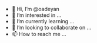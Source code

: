 - 👋 Hi, I’m @oadeyan
- 👀 I’m interested in ...
- 🌱 I’m currently learning ...
- 💞️ I’m looking to collaborate on ...
- 📫 How to reach me ...

<!---
oadeyan/oadeyan is a ✨ special ✨ repository because its `README.md` (this file) appears on your GitHub profile.
You can click the Preview link to take a look at your changes.
--->
